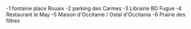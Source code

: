 -1 fontaine place Rouaix
-2 parking des Carmes
-3 Librairie BD Fugue
-4 Restaurant le May
-5 Maison d'Occitanie / Ostal d'Occitania
-6 Prairie des filtres
